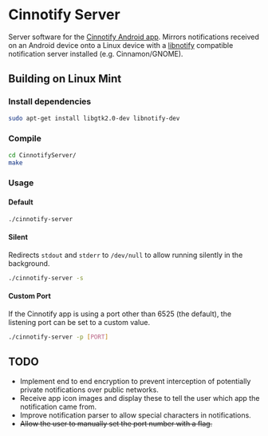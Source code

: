 # Cinnotify Server
Server software for the [Cinnotify Android app](https://github.com/SCOTPAUL/Cinnotify). Mirrors notifications received on an Android device onto a Linux device with a [libnotify](https://developer.gnome.org/libnotify/) compatible notification server installed (e.g. Cinnamon/GNOME).

## Building on Linux Mint
### Install dependencies

```bash
sudo apt-get install libgtk2.0-dev libnotify-dev
```

### Compile

```bash
cd CinnotifyServer/
make
```

### Usage

#### Default

```bash
./cinnotify-server
```

#### Silent

Redirects `stdout` and `stderr` to `/dev/null` to allow running silently in the background.

```bash
./cinnotify-server -s
```

#### Custom Port

If the Cinnotify app is using a port other than 6525 (the default), the listening port can be set to a custom value.

```bash
./cinnotify-server -p [PORT]
```

## TODO
- Implement end to end encryption to prevent interception of potentially private notifications over public networks.
- Receive app icon images and display these to tell the user which app the notification came from.
- Improve notification parser to allow special characters in notifications.
- ~~Allow the user to manually set the port number with a flag.~~
